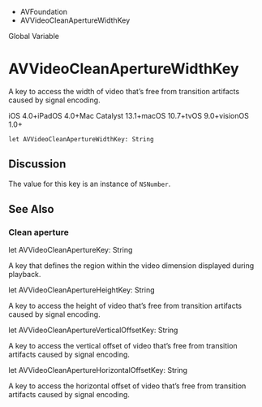

- AVFoundation
-  AVVideoCleanApertureWidthKey 

Global Variable

# AVVideoCleanApertureWidthKey

A key to access the width of video that’s free from transition artifacts caused by signal encoding.

iOS 4.0+iPadOS 4.0+Mac Catalyst 13.1+macOS 10.7+tvOS 9.0+visionOS 1.0+

``` source
let AVVideoCleanApertureWidthKey: String
```

## Discussion

The value for this key is an instance of `NSNumber`.

## See Also

### Clean aperture

let AVVideoCleanApertureKey: String

A key that defines the region within the video dimension displayed during playback.

let AVVideoCleanApertureHeightKey: String

A key to access the height of video that’s free from transition artifacts caused by signal encoding.

let AVVideoCleanApertureVerticalOffsetKey: String

A key to access the vertical offset of video that’s free from transition artifacts caused by signal encoding.

let AVVideoCleanApertureHorizontalOffsetKey: String

A key to access the horizontal offset of video that’s free from transition artifacts caused by signal encoding.

